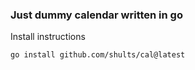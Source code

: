 ### Just dummy calendar written in go

Install instructions
```bash
go install github.com/shults/cal@latest
```
